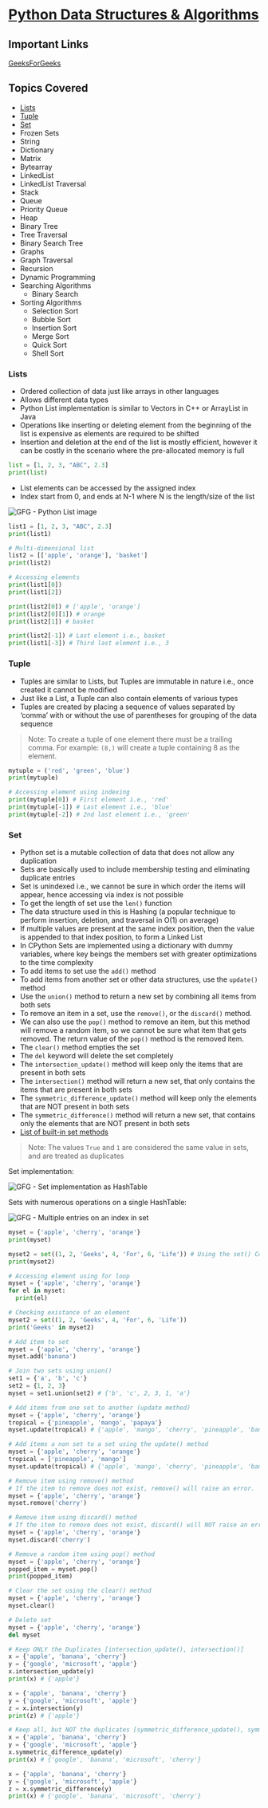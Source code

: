 # <ins>Python Data Structures & Algorithms</ins>

## Important Links
[GeeksForGeeks](https://www.geeksforgeeks.org/python-data-structures-and-algorithms/)

## Topics Covered

- [Lists](#lists)
- [Tuple](#tuple)
- [Set](#set)
- Frozen Sets
- String
- Dictionary
- Matrix
- Bytearray
- LinkedList
- LinkedList Traversal
- Stack
- Queue
- Priority Queue
- Heap
- Binary Tree
- Tree Traversal
- Binary Search Tree
- Graphs
- Graph Traversal
- Recursion
- Dynamic Programming
- Searching Algorithms
  - Binary Search
- Sorting Algorithms
  - Selection Sort
  - Bubble Sort
  - Insertion Sort
  - Merge Sort
  - Quick Sort
  - Shell Sort

### Lists

- Ordered collection of data just like arrays in other languages
- Allows different data types
- Python List implementation is similar to Vectors in C++ or ArrayList in Java
- Operations like inserting or deleting element from the beginning of the list is expensive as elements are required to be shifted
- Insertion and deletion at the end of the list is mostly efficient, however it can be costly in the scenario where the pre-allocated memory is full

```python
list = [1, 2, 3, "ABC", 2.3]
print(list)
```

- List elements can be accessed by the assigned index
- Index start from 0, and ends at N-1 where N is the length/size of the list

![GFG - Python List image](https://media.geeksforgeeks.org/wp-content/uploads/List-Slicing.jpg)

```python
list1 = [1, 2, 3, "ABC", 2.3]
print(list1)

# Multi-dimensional list
list2 = [['apple', 'orange'], 'basket']
print(list2)

# Accessing elements
print(list1[0])
print(list1[2])

print(list2[0]) # ['apple', 'orange']
print(list2[0][1]) # orange
print(list2[1]) # basket

print(list2[-1]) # Last element i.e., basket
print(list1[-3]) # Third last element i.e., 3
```

### Tuple

- Tuples are similar to Lists, but Tuples are immutable in nature i.e., once created it cannot be modified
- Just like a List, a Tuple can also contain elements of various types
- Tuples are created by placing a sequence of values separated by ‘comma’ with or without the use of parentheses for grouping of the data sequence

> Note: To create a tuple of one element there must be a trailing comma. For example: ```(8,)``` will create a tuple containing 8 as the element.

```python
mytuple = ('red', 'green', 'blue')
print(mytuple)

# Accessing element using indexing
print(mytuple[0]) # First element i.e., 'red'
print(mytuple[-1]) # Last element i.e., 'blue'
print(mytuple[-2]) # 2nd last element i.e., 'green'
```

### Set

- Python set is a mutable collection of data that does not allow any duplication
- Sets are basically used to include membership testing and eliminating duplicate entries
- Set is unindexed i.e., we cannot be sure in which order the items will appear, hence accessing via index is not possible
- To get the length of set use the ```len()``` function
- The data structure used in this is Hashing (a popular technique to perform insertion, deletion, and traversal in O(1) on average)
- If multiple values are present at the same index position, then the value is appended to that index position, to form a Linked List
- In CPython Sets are implemented using a dictionary with dummy variables, where key beings the members set with greater optimizations to the time complexity
- To add items to set use the ```add()``` method
- To add items from another set or other data structures, use the ```update()``` method
- Use the ```union()``` method to return a new set by combining all items from both sets
- To remove an item in a set, use the ```remove()```, or the ```discard()``` method.
- We can also use the ```pop()``` method to remove an item, but this method will remove a random item, so we cannot be sure what item that gets removed. The return value of the ```pop()``` method is the removed item.
- The ```clear()``` method empties the set
- The ```del``` keyword will delete the set completely
- The ```intersection_update()``` method will keep only the items that are present in both sets
- The ```intersection()``` method will return a new set, that only contains the items that are present in both sets
- The ```symmetric_difference_update()``` method will keep only the elements that are NOT present in both sets
- The ```symmetric_difference()``` method will return a new set, that contains only the elements that are NOT present in both sets
- [List of built-in set methods](https://www.w3schools.com/python/python_sets_methods.asp)

> Note: The values ```True``` and ```1``` are considered the same value in sets, and are treated as duplicates

Set implementation:

![GFG - Set implementation as HashTable](https://media.geeksforgeeks.org/wp-content/uploads/HashTable.png)

Sets with numerous operations on a single HashTable:

![GFG - Multiple entries on an index in set](https://media.geeksforgeeks.org/wp-content/uploads/Hasing-Python.png)

```python
myset = {'apple', 'cherry', 'orange'}
print(myset)

myset2 = set((1, 2, 'Geeks', 4, 'For', 6, 'Life')) # Using the set() Constructor
print(myset2)

# Accessing element using for loop
myset = {'apple', 'cherry', 'orange'}
for el in myset:
  print(el)

# Checking existance of an element
myset2 = set((1, 2, 'Geeks', 4, 'For', 6, 'Life'))
print('Geeks' in myset2)

# Add item to set
myset = {'apple', 'cherry', 'orange'}
myset.add('banana')

# Join two sets using union()
set1 = {'a', 'b', 'c'}
set2 = {1, 2, 3}
myset = set1.union(set2) # {'b', 'c', 2, 3, 1, 'a'} 

# Add items from one set to another (update method)
myset = {'apple', 'cherry', 'orange'}
tropical = {'pineapple', 'mango', 'papaya'}
myset.update(tropical) # {'apple', 'mango', 'cherry', 'pineapple', 'banana', 'papaya'}

# Add items a non set to a set using the update() method
myset = {'apple', 'cherry', 'orange'}
tropical = ['pineapple', 'mango']
myset.update(tropical) # {'apple', 'mango', 'cherry', 'pineapple', 'banana'}

# Remove item using remove() method
# If the item to remove does not exist, remove() will raise an error.
myset = {'apple', 'cherry', 'orange'}
myset.remove('cherry')

# Remove item using discard() method
# If the item to remove does not exist, discard() will NOT raise an error.
myset = {'apple', 'cherry', 'orange'}
myset.discard('cherry')

# Remove a random item using pop() method
myset = {'apple', 'cherry', 'orange'}
popped_item = myset.pop()
print(popped_item)

# Clear the set using the clear() method
myset = {'apple', 'cherry', 'orange'}
myset.clear()

# Delete set
myset = {'apple', 'cherry', 'orange'}
del myset

# Keep ONLY the Duplicates [intersection_update(), intersection()]
x = {'apple', 'banana', 'cherry'}
y = {'google', 'microsoft', 'apple'}
x.intersection_update(y)
print(x) # {'apple'}

x = {'apple', 'banana', 'cherry'}
y = {'google', 'microsoft', 'apple'}
z = x.intersection(y)
print(z) # {'apple'}

# Keep all, but NOT the duplicates [symmetric_difference_update(), symmetric_difference()]
x = {'apple', 'banana', 'cherry'}
y = {'google', 'microsoft', 'apple'}
x.symmetric_difference_update(y)
print(x) # {'google', 'banana', 'microsoft', 'cherry'}

x = {'apple', 'banana', 'cherry'}
y = {'google', 'microsoft', 'apple'}
z = x.symmetric_difference(y)
print(x) # {'google', 'banana', 'microsoft', 'cherry'}
```
